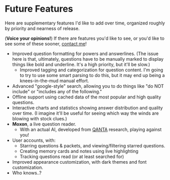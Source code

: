 # Future Features

Here are supplementary features I'd like to add over time, organized roughly by priority and nearness of release.

(**Voice your opinions!**) If there are features you'd like to see, or you'd like to see some of these sooner, [contact me](/about#contact)!

- Improved question formatting for powers and answerlines. (The issue here is that, ultimately, questions have to be manually marked to display things like bold and underline. It's a high priority, but it'll be slow.)
  - Improved tagging and categorization for question content. I'm going to try to use some smart parsing to do this, but it may end up being a knees-in-the-mud manual effort.
- Advanced "google-style" search, allowing you to do things like "do NOT include" or "includes any of the following."
- Offline support using cached data of the most popular and high quality questions.
- Interactive charts and statistics showing answer distribution and quality over time. (I imagine it'll be useful for seeing which way the winds are blowing with stock clues.)
- **Moxon**, a live question reader.
  - With an actual AI, developed from [QANTA](https://www.youtube.com/watch?v=c2kGD1EdfFw) research, playing against you!
- User accounts, with:
  - Starring questions & packets, and viewing/filtering starred questions.
  - Creating memory cards and notes using live highlighting
  - Tracking questions read (or at least searched for)
- Improved appearance customization, with dark themes and font customization.
- Who knows..?
